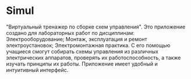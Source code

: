 # Simul

"Виртуальный тренажер по сборке схем управления". Это приложение создано для лабораторных работ по дисциплинам: Электрооборудование; Монтаж, эксплуатация и ремонт электроустановок; Электромонтажная практика. С его помощью учащиеся смогут собирать схемы управления из различных электрических аппаратов, проверять их работоспособность, а также изучать принципы их работы. Приложение имеет удобный и интуитивный интерфейс.
